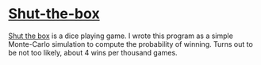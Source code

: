 # [Shut-the-box](https://www.mastersofgames.com/rules/shut-box-rules.htm)

[Shut the box](https://www.mastersofgames.com/rules/shut-box-rules.htm) is a dice playing game. I wrote this program as a simple Monte-Carlo simulation to compute the probability of winning. Turns out to be not too likely, about 4 wins per thousand games.
